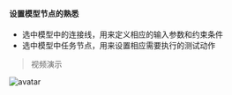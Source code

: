 #### 设置模型节点的熟悉
- 选中模型中的连接线，用来定义相应的输入参数和约束条件
- 选中模型中任务节点，用来设置相应需要执行的测试动作

> 视频演示

![avatar](http://autotcg.kiyun.com/mov/setting.gif)
